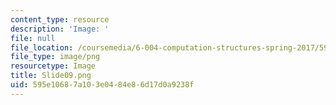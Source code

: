 ```yaml
---
content_type: resource
description: 'Image: '
file: null
file_location: /coursemedia/6-004-computation-structures-spring-2017/595e10687a103e0484e86d17d0a9238f_Slide09.png
file_type: image/png
resourcetype: Image
title: Slide09.png
uid: 595e1068-7a10-3e04-84e8-6d17d0a9238f
---
```

